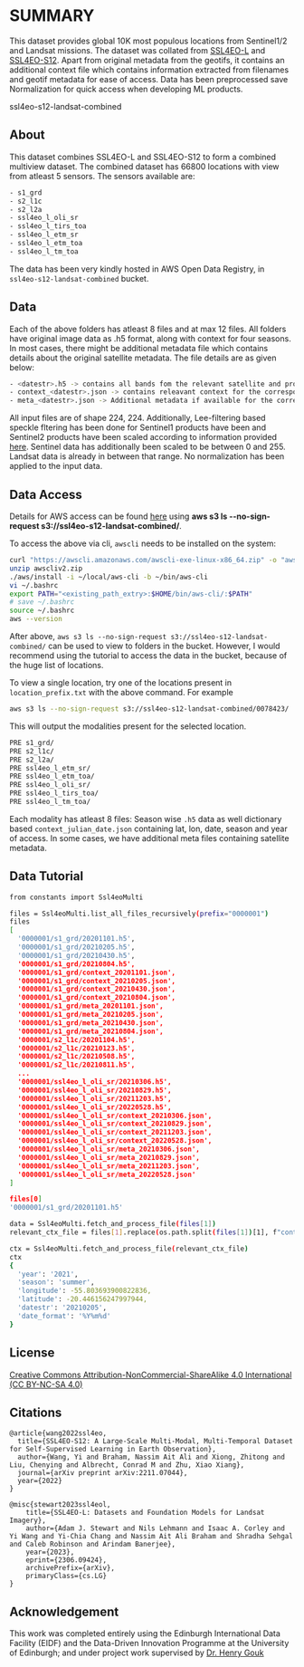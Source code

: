 # SUMMARY

This dataset provides global 10K most populous locations from Sentinel1/2 and Landsat missions. The dataset was collated from [SSL4EO-L](https://huggingface.co/datasets/torchgeo/ssl4eo_l) and [SSL4EO-S12](https://huggingface.co/datasets/wangyi111/SSL4EO-S12). Apart from original metadata from the geotifs, it contains an additional context file which contains information extracted from filenames and geotif metadata for ease of access. Data has been preprocessed save Normalization for quick access when developing ML products.


ssl4eo-s12-landsat-combined

## About
This dataset combines SSL4EO-L and SSL4EO-S12 to form a combined multiview dataset. The combined dataset has 66800 locations with view from atleast 5 sensors.
The sensors available are:

```bash
- s1_grd
- s2_l1c
- s2_l2a
- ssl4eo_l_oli_sr
- ssl4eo_l_tirs_toa
- ssl4eo_l_etm_sr
- ssl4eo_l_etm_toa
- ssl4eo_l_tm_toa
```

The data has been very kindly hosted in AWS Open Data Registry, in ```ssl4eo-s12-landsat-combined``` bucket. 


## Data
Each of the above folders has atleast 8 files and at max 12 files. All folders have original image data as .h5 format, along with context for four seasons. In most cases, there might be additional metadata file which contains details about the original satellite metadata. The file details are as given below:

```bash
- <datestr>.h5 -> contains all bands fom the relevant satellite and product 
- context_<datestr>.json -> contains releavant context for the corresponding datestr.h5
- meta_<datestr>.json -> Additional metadata if available for the corresponding datestr.h5
```

All input files are of shape 224, 224. Additionally, Lee-filtering based speckle fltering has been done for Sentinel1 products have been and Sentinel2 products have been scaled according to information provided [here](https://forum.sentinel-hub.com/t/normalization-of-sentinel-data-for-ml-downstream/5459/2). Sentinel data has additionally been scaled to be between 0 and 255. Landsat data is already in between that range. No normalization has been applied to the input data.

## Data Access
Details for AWS access can be found [here](https://registry.opendata.aws/ssl4eo-multi-product-data/) using **aws s3 ls --no-sign-request s3://ssl4eo-s12-landsat-combined/**.

To access the above via cli, ```awscli``` needs to be installed on the system:

```bash
curl "https://awscli.amazonaws.com/awscli-exe-linux-x86_64.zip" -o "awscliv2.zip"
unzip awscliv2.zip
./aws/install -i ~/local/aws-cli -b ~/bin/aws-cli
vi ~/.bashrc
export PATH="<existing_path_extry>:$HOME/bin/aws-cli/:$PATH"
# save ~/.bashrc
source ~/.bashrc
aws --version
```

After above, ```aws s3 ls --no-sign-request s3://ssl4eo-s12-landsat-combined/``` can be used to view to folders in the bucket. However, I would recommend using the tutorial to access the data in the bucket, because of the huge list of locations.

To view a single location, try one of the locations present in ```location_prefix.txt``` with the above command. For example

```bash
aws s3 ls --no-sign-request s3://ssl4eo-s12-landsat-combined/0078423/
```
This will output the modalities present for the selected location.

```bash
PRE s1_grd/
PRE s2_l1c/
PRE s2_l2a/
PRE ssl4eo_l_etm_sr/
PRE ssl4eo_l_etm_toa/
PRE ssl4eo_l_oli_sr/
PRE ssl4eo_l_tirs_toa/
PRE ssl4eo_l_tm_toa/
```

Each modality has atleast 8 files: Season wise ```.h5``` data as well dictionary based ```context_julian_date.json``` 
containing lat, lon, date, season and year of access. In some cases, we have additional meta files containing satellite metadata.

## Data Tutorial

```bash
from constants import Ssl4eoMulti

files = Ssl4eoMulti.list_all_files_recursively(prefix="0000001")
files
[
  '0000001/s1_grd/20201101.h5',
  '0000001/s1_grd/20210205.h5',
  '0000001/s1_grd/20210430.h5',
  '0000001/s1_grd/20210804.h5',
  '0000001/s1_grd/context_20201101.json',
  '0000001/s1_grd/context_20210205.json',
  '0000001/s1_grd/context_20210430.json',
  '0000001/s1_grd/context_20210804.json',
  '0000001/s1_grd/meta_20201101.json',
  '0000001/s1_grd/meta_20210205.json',
  '0000001/s1_grd/meta_20210430.json',
  '0000001/s1_grd/meta_20210804.json',
  '0000001/s2_l1c/20201104.h5',
  '0000001/s2_l1c/20210123.h5',
  '0000001/s2_l1c/20210508.h5',
  '0000001/s2_l1c/20210811.h5',
  ...
  '0000001/ssl4eo_l_oli_sr/20210306.h5',
  '0000001/ssl4eo_l_oli_sr/20210829.h5',
  '0000001/ssl4eo_l_oli_sr/20211203.h5',
  '0000001/ssl4eo_l_oli_sr/20220528.h5',
  '0000001/ssl4eo_l_oli_sr/context_20210306.json',
  '0000001/ssl4eo_l_oli_sr/context_20210829.json',
  '0000001/ssl4eo_l_oli_sr/context_20211203.json',
  '0000001/ssl4eo_l_oli_sr/context_20220528.json',
  '0000001/ssl4eo_l_oli_sr/meta_20210306.json',
  '0000001/ssl4eo_l_oli_sr/meta_20210829.json',
  '0000001/ssl4eo_l_oli_sr/meta_20211203.json',
  '0000001/ssl4eo_l_oli_sr/meta_20220528.json'
]

files[0]
'0000001/s1_grd/20201101.h5'

data = Ssl4eoMulti.fetch_and_process_file(files[1])
relevant_ctx_file = files[1].replace(os.path.split(files[1])[1], f"context_{os.path.split(files[1])[1].split('.')[0]}.json").strip()

ctx = Ssl4eoMulti.fetch_and_process_file(relevant_ctx_file)
ctx
{
  'year': '2021',
  'season': 'summer',
  'longitude': -55.803693900822836,
  'latitude': -20.446156247997944,
  'datestr': '20210205',
  'date_format': '%Y%m%d'
}
```


## License

[Creative Commons Attribution-NonCommercial-ShareAlike 4.0 International (CC BY-NC-SA 4.0)](https://creativecommons.org/licenses/by-nc-sa/4.0/)

## Citations

```
@article{wang2022ssl4eo,
  title={SSL4EO-S12: A Large-Scale Multi-Modal, Multi-Temporal Dataset for Self-Supervised Learning in Earth Observation},
  author={Wang, Yi and Braham, Nassim Ait Ali and Xiong, Zhitong and Liu, Chenying and Albrecht, Conrad M and Zhu, Xiao Xiang},
  journal={arXiv preprint arXiv:2211.07044},
  year={2022}
}

@misc{stewart2023ssl4eol,
    title={SSL4EO-L: Datasets and Foundation Models for Landsat Imagery}, 
    author={Adam J. Stewart and Nils Lehmann and Isaac A. Corley and Yi Wang and Yi-Chia Chang and Nassim Ait Ali Braham and Shradha Sehgal and Caleb Robinson and Arindam Banerjee},
    year={2023},
    eprint={2306.09424},
    archivePrefix={arXiv},
    primaryClass={cs.LG}
}
```

## Acknowledgement
This work was completed entirely using the Edinburgh International Data Facility (EIDF) and the Data-Driven Innovation Programme at the University of Edinburgh; and under project work supervised by [Dr. Henry Gouk](https://www.henrygouk.com/)
